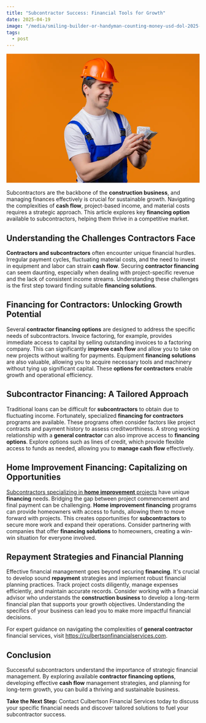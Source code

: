 ```yaml
---
title: "Subcontractor Success: Financial Tools for Growth"
date: 2025-04-19
image: "/media/smiling-builder-or-handyman-counting-money-usd-dol-2025-03-08-16-43-56-utc.webp"
tags:
  - post
---
```


![Subcontractor Success: Financial Tools for Growth](/media/smiling-builder-or-handyman-counting-money-usd-dol-2025-03-08-16-43-56-utc.webp)

Subcontractors are the backbone of the **construction business**, and managing finances effectively is crucial for sustainable growth. Navigating the complexities of **cash flow**, project-based income, and material costs requires a strategic approach. This article explores key **financing option** available to subcontractors, helping them thrive in a competitive market.

## **Understanding the Challenges Contractors Face**

**Contractors and subcontractors** often encounter unique financial hurdles. Irregular payment cycles, fluctuating material costs, and the need to invest in equipment and labor can strain **cash flow**. Securing **contractor financing** can seem daunting, especially when dealing with project-specific revenue and the lack of consistent income streams. Understanding these challenges is the first step toward finding suitable **financing solutions**.

## **Financing for Contractors:** Unlocking Growth Potential

Several **contractor financing options** are designed to address the specific needs of subcontractors. Invoice factoring, for example, provides immediate access to capital by selling outstanding invoices to a factoring company. This can significantly **improve cash flow** and allow you to take on new projects without waiting for payments. Equipment **financing solutions** are also valuable, allowing you to acquire necessary tools and machinery without tying up significant capital. These **options for contractors** enable growth and operational efficiency.

## **Subcontractor Financing: A Tailored Approach**

Traditional loans can be difficult for **subcontractors** to obtain due to fluctuating income. Fortunately, specialized **financing for contractors** programs are available. These programs often consider factors like project contracts and payment history to assess creditworthiness. A strong working relationship with a **general contractor** can also improve access to **financing options**. Explore options such as lines of credit, which provide flexible access to funds as needed, allowing you to **manage cash flow** effectively.

## **Home Improvement Financing: Capitalizing on Opportunities**

[Subcontractors specializing in **home improvement** projects](https://egerexco.com/) have unique **financing** needs. Bridging the gap between project commencement and final payment can be challenging. **Home improvement financing** programs can provide homeowners with access to funds, allowing them to move forward with projects. This creates opportunities for **subcontractors** to secure more work and expand their operations. Consider partnering with companies that offer **financing solutions** to homeowners, creating a win-win situation for everyone involved.

## **Repayment Strategies and Financial Planning**

Effective financial management goes beyond securing **financing**. It's crucial to develop sound **repayment** strategies and implement robust financial planning practices. Track project costs diligently, manage expenses efficiently, and maintain accurate records. Consider working with a financial advisor who understands the **construction business** to develop a long-term financial plan that supports your growth objectives. Understanding the specifics of your business can lead you to make more impactful financial decisions.

For expert guidance on navigating the complexities of **general contractor** financial services, visit https://culbertsonfinancialservices.com.

## Conclusion

Successful subcontractors understand the importance of strategic financial management. By exploring available **contractor financing options**, developing effective **cash flow** management strategies, and planning for long-term growth, you can build a thriving and sustainable business.

**Take the Next Step:** Contact Culbertson Financial Services today to discuss your specific financial needs and discover tailored solutions to fuel your subcontractor success.

